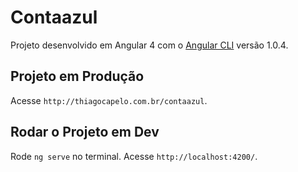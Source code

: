 # Contaazul

Projeto desenvolvido em Angular 4 com o [Angular CLI](https://github.com/angular/angular-cli) versão 1.0.4.

## Projeto em Produção
Acesse `http://thiagocapelo.com.br/contaazul`.

## Rodar o Projeto em Dev
Rode `ng serve` no terminal. Acesse `http://localhost:4200/`.
